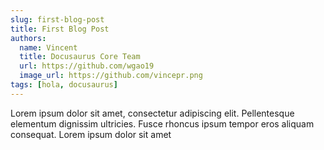 ```yaml
---
slug: first-blog-post
title: First Blog Post
authors:
  name: Vincent
  title: Docusaurus Core Team
  url: https://github.com/wgao19
  image_url: https://github.com/vincepr.png
tags: [hola, docusaurus]
---
```


Lorem ipsum dolor sit amet, consectetur adipiscing elit. Pellentesque elementum dignissim ultricies. Fusce rhoncus ipsum tempor eros aliquam consequat. Lorem ipsum dolor sit amet
